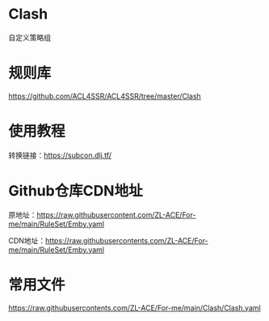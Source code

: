 # Clash
自定义策略组

# 规则库
https://github.com/ACL4SSR/ACL4SSR/tree/master/Clash

# 使用教程
转换链接：https://subcon.dlj.tf/

# Github仓库CDN地址
原地址：https://raw.githubusercontent.com/ZL-ACE/For-me/main/RuleSet/Emby.yaml

CDN地址：https://raw.githubusercontents.com/ZL-ACE/For-me/main/RuleSet/Emby.yaml

# 常用文件
https://raw.githubusercontents.com/ZL-ACE/For-me/main/Clash/Clash.yaml

